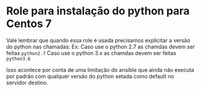 # Role para instalação do python para Centos 7

  Vale lembrar que quando essa role é usada precisamos explicitar a versão do python nas chamadas:
  Ex:
    Caso use o python 2.7 as chamdas devem ser feitas `python2.7`
    Caso use o python 3.x as chamdas devem ser feitas `python3.6`

  Isso acontece por conta de uma limitação do ansible que ainda não executa por padrão com qualquer versão do python setada como default no servidor destino.
